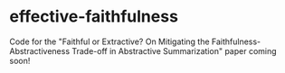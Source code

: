 # effective-faithfulness
Code for the "Faithful or Extractive? On Mitigating the Faithfulness-Abstractiveness Trade-off in Abstractive Summarization" paper coming soon!
